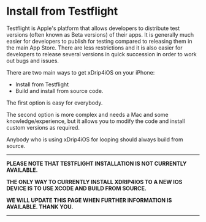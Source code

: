 # Install from Testflight

Testflight is Apple's platform that allows developers to distribute test versions (often known as Beta versions) of their apps. It is generally much easier for developers to publish for testing compared to releasing them in the main App Store. There are less restrictions and it is also easier for developers to release several versions in quick succession in order to work out bugs and issues.

There are two main ways to get xDrip4iOS on your iPhone:

- Install from Testflight
- Build and install from source code.

The first option is easy for everybody. 

The second option is more complex and needs a Mac and some knowledge/experience, but it allows you to modify the code and install custom versions as required.

Anybody who is using xDrip4iOS for looping should always build from source.
___

**PLEASE NOTE THAT TESTFLIGHT INSTALLATION IS NOT CURRENTLY AVAILABLE.**

**THE ONLY WAY TO CURRENTLY INSTALL XDRIP4IOS TO A NEW IOS DEVICE IS TO USE XCODE AND BUILD FROM SOURCE.**

**WE WILL UPDATE THIS PAGE WHEN FURTHER INFORMATION IS AVAILABLE. THANK YOU.**
___